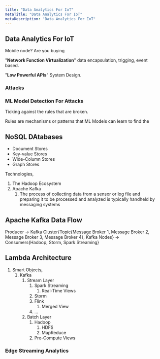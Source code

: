 ```yaml
---
title: "Data Analytics For IoT"
metaTitle: "Data Analytics For IoT"
metaDescription: "Data Analytics For IoT"
---
```


## Data Analytics For IoT

Mobile node? Are you buying

"**Network Function Virtualization**" data encapsulation, trigging, event based.

"**Low Powerful APIs**" System Design.

### Attacks

### ML Model Detection For Attacks

Ticking against the rules that are broken.

Rules are mechanisms or patterns that ML Models can learn to find the 

## NoSQL DAtabases

- Document Stores
- Key-value Stores
- Wide-Column Stores
- Graph Stores

Technologies,

1. The Hadoop Ecosystem
2. Apache Kafka
   1. The process of collecting data from a sensor or log file and preparing it to be processed and analyzed is typically handheld by messaging systems

## Apache Kafka Data Flow

Producer -> Kafka Cluster{Topic{Message Broker 1, Message Broker 2, Message Broker 3, Message Broker 4}, Kafka Nodes} -> Consumers{Hadoop, Storm, Spark Streaming}

## Lambda Architecture

1. Smart Objects,
   1. Kafka
      1. Stream Layer
         1. Spark Streaming
            1. Real-Time Views
         2. Storm
         3. Flink
            1. Merged View
         4. ...
      2. Batch Layer
         1. Hadoop
            1. HDFS
            2. MapReduce
         2. Pre-Compute Views

### Edge Streaming Analytics

